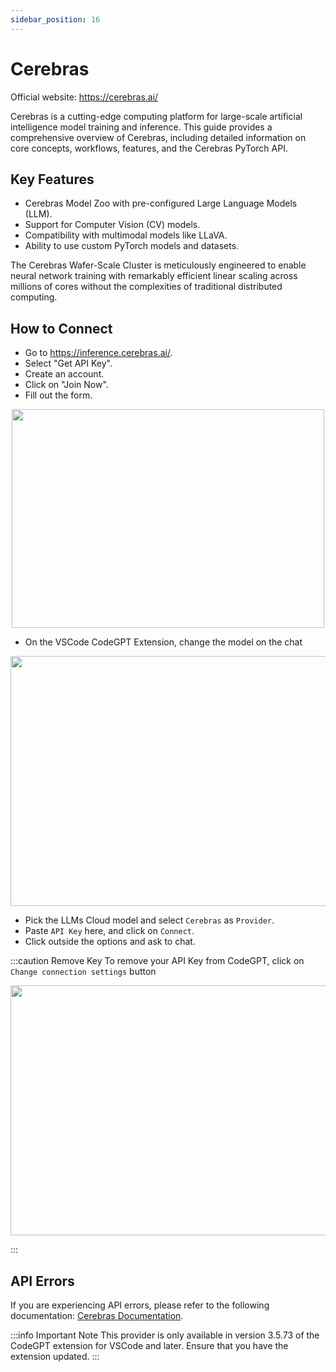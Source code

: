 ```yaml
---
sidebar_position: 16
---
```


# Cerebras
Official website: https://cerebras.ai/

Cerebras is a cutting-edge computing platform for large-scale artificial intelligence model training and inference. This guide provides a comprehensive overview of Cerebras, including detailed information on core concepts, workflows, features, and the Cerebras PyTorch API.

## Key Features
- Cerebras Model Zoo with pre-configured Large Language Models (LLM).
- Support for Computer Vision (CV) models.
- Compatibility with multimodal models like LLaVA.
- Ability to use custom PyTorch models and datasets.

The Cerebras Wafer-Scale Cluster is meticulously engineered to enable neural network training with remarkably efficient linear scaling across millions of cores without the complexities of traditional distributed computing.

## How to Connect
- Go to https://inference.cerebras.ai/.
- Select "Get API Key".
- Create an account.
- Click on "Join Now".
- Fill out the form.

<p align="center">
      <img width="500" height="350" src="https://github.com/user-attachments/assets/1593cb8a-7727-459a-8b9b-526af4d0a06c" />
</p>
  
- On the VSCode CodeGPT Extension, change the model on the chat

<p align="center"><img width="550" height="400" src="https://github.com/user-attachments/assets/9589828c-c794-4d67-b806-9eff0adf3798"/></p>

- Pick the LLMs Cloud model and select `Cerebras` as `Provider`.
- Paste `API Key` here, and click on `Connect`.
- Click outside the options and ask to chat.


:::caution Remove Key
To remove your API Key from CodeGPT, click on `Change connection settings` button
 <p align="center"><img width="550" height="400" src="https://github.com/user-attachments/assets/b7189968-c88a-4891-82b7-3cbc59a46b25"/></p>
:::


## API Errors
If you are experiencing API errors, please refer to the following documentation: [Cerebras Documentation](https://docs.cerebras.ai/).

:::info Important Note
This provider is only available in version 3.5.73 of the CodeGPT extension for VSCode and later. Ensure that you have the extension updated.
:::

